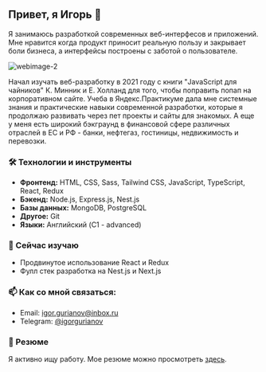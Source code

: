 <!--
**igorgurianov/igorgurianov** is a ✨ _special_ ✨ repository because its `README.md` (this file) appears on your GitHub profile.

Here are some ideas to get you started:

- 🔭 I’m currently working on ...
- 🌱 I’m currently learning ...
- 👯 I’m looking to collaborate on ...
- 🤔 I’m looking for help with ...
- 💬 Ask me about ...
- 📫 How to reach me: ...
- 😄 Pronouns: ...
- ⚡ Fun fact: ...
-->

## Привет, я Игорь 👋

Я занимаюсь разработкой современных веб-интерфесов и приложений. Мне нравится когда продукт приносит реальную пользу и закрывает боли бизнеса, а интерфейсы построены с заботой о пользователе.

![webimage-2](https://github.com/igorgurianov/igorgurianov/assets/105285864/2faebfef-042d-4b02-a28c-899658847ee2)

Начал изучать веб-разработку в 2021 году с книги "JavaScript для чайников" К. Минник и Е. Холланд для того, чтобы поправить попап на корпоративном сайте. Учеба в Яндекс.Практикуме дала мне системные знания и практические навыки современной разработки, которые я продолжаю развивать через пет проекты и сайты для знакомых. А еще у меня есть широкий бэкграунд в финансовой сфере различных отраслей в ЕС и РФ - банки, нефтегаз, гостиницы, недвижимость и перевозки.

### 🛠 Технологии и инструменты

- **Фронтенд:** HTML, CSS, Sass, Tailwind CSS, JavaScript, TypeScript, React, Redux
- **Бэкенд:** Node.js, Express.js, Nest.js
- **Базы данных:** MongoDB, PostgreSQL
- **Другое:** Git
- **Языки:** Английский (C1 - advanced)

### 🌱 Сейчас изучаю

- Продвинутое использование React и Redux
- Фулл стек разработка на Nest.js и Next.js

### 📫 Как со мной связаться:

- Email: igor.gurianov@inbox.ru
- Telegram: [@igorgurianov](https://t.me/igorgurianov)

### 📄 Резюме

Я активно ищу работу.
Мое резюме можно просмотреть [здесь](https://drive.google.com/file/d/16u29jqyumy6myFcYpfvSBFoZ4RfYr26o/view?usp=sharing).

